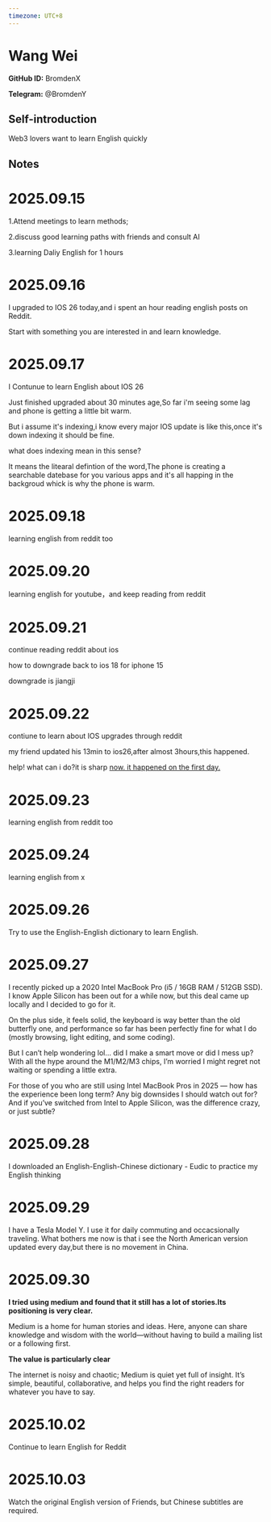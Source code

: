 ```yaml
---
timezone: UTC+8
---
```


# Wang Wei

**GitHub ID:** BromdenX

**Telegram:** @BromdenY

## Self-introduction

Web3 lovers want to learn English quickly

## Notes
<!-- Content_START -->
# 2025.09.15
<!-- DAILY_CHECKIN_2025-09-15_START -->
1.Attend meetings to learn methods;

2.discuss good learning paths with friends and consult AI

3.learning Daliy English for 1 hours
<!-- DAILY_CHECKIN_2025-09-15_END -->


# 2025.09.16
<!-- DAILY_CHECKIN_2025-09-16_START -->
I upgraded to IOS 26 today,and i spent an hour reading english posts on Reddit.

Start with something you are interested in and learn knowledge.
<!-- DAILY_CHECKIN_2025-09-16_END -->


# 2025.09.17
<!-- DAILY_CHECKIN_2025-09-17_START -->
I Contunue to learn English about IOS 26

Just finished upgraded about 30 minutes age,So far i'm seeing some lag and phone is getting a little bit warm.

But i assume it's indexing,i know every major IOS update is like this,once it's down indexing it should be fine.

what does indexing mean in this sense?

It means the litearal defintion of the word,The phone is creating a searchable datebase for you various apps and it's all happing in the backgroud whick is why the phone is warm.
<!-- DAILY_CHECKIN_2025-09-17_END -->


# 2025.09.18
<!-- DAILY_CHECKIN_2025-09-18_START -->
learning english from reddit too
<!-- DAILY_CHECKIN_2025-09-18_END -->


# 2025.09.20
<!-- DAILY_CHECKIN_2025-09-20_START -->
learning english for youtube，and keep reading from reddit
<!-- DAILY_CHECKIN_2025-09-20_END -->


# 2025.09.21
<!-- DAILY_CHECKIN_2025-09-21_START -->
continue reading reddit about ios

how to downgrade back to ios 18 for iphone 15

downgrade is jiangji
<!-- DAILY_CHECKIN_2025-09-21_END -->


# 2025.09.22
<!-- DAILY_CHECKIN_2025-09-22_START -->
contiune to learn about IOS upgrades through reddit

my friend updated his 13min to ios26,after almost 3hours,this happened.

help! what can i do?it is sharp [now. it happened on the first day.](http://now.it)
<!-- DAILY_CHECKIN_2025-09-22_END -->


# 2025.09.23
<!-- DAILY_CHECKIN_2025-09-23_START -->
learning english from reddit too
<!-- DAILY_CHECKIN_2025-09-23_END -->


# 2025.09.24
<!-- DAILY_CHECKIN_2025-09-24_START -->
learning english from x
<!-- DAILY_CHECKIN_2025-09-24_END -->


# 2025.09.26
<!-- DAILY_CHECKIN_2025-09-26_START -->
Try to use the English-English dictionary to learn English.
<!-- DAILY_CHECKIN_2025-09-26_END -->


# 2025.09.27
<!-- DAILY_CHECKIN_2025-09-27_START -->
I recently picked up a 2020 Intel MacBook Pro (i5 / 16GB RAM / 512GB SSD). I know Apple Silicon has been out for a while now, but this deal came up locally and I decided to go for it.

On the plus side, it feels solid, the keyboard is way better than the old butterfly one, and performance so far has been perfectly fine for what I do (mostly browsing, light editing, and some coding).

But I can’t help wondering lol… did I make a smart move or did I mess up? With all the hype around the M1/M2/M3 chips, I’m worried I might regret not waiting or spending a little extra.

For those of you who are still using Intel MacBook Pros in 2025 — how has the experience been long term? Any big downsides I should watch out for? And if you’ve switched from Intel to Apple Silicon, was the difference crazy, or just subtle?
<!-- DAILY_CHECKIN_2025-09-27_END -->


# 2025.09.28
<!-- DAILY_CHECKIN_2025-09-28_START -->
I downloaded an English-English-Chinese dictionary - Eudic to practice my English thinking
<!-- DAILY_CHECKIN_2025-09-28_END -->


# 2025.09.29
<!-- DAILY_CHECKIN_2025-09-29_START -->
I have a Tesla Model Y. I use it for daily commuting and occacsionally traveling. What bothers me now is that i see the North American version updated every day,but there is no movement in China.
<!-- DAILY_CHECKIN_2025-09-29_END -->


# 2025.09.30
<!-- DAILY_CHECKIN_2025-09-30_START -->
**I tried using medium and found that it still has a lot of stories.Its positioning is very clear.**

Medium is a home for human stories and ideas. Here, anyone can share knowledge and wisdom with the world—without having to build a mailing list or a following first.

**The value is particularly clear**

The internet is noisy and chaotic; Medium is quiet yet full of insight. It’s simple, beautiful, collaborative, and helps you find the right readers for whatever you have to say.
<!-- DAILY_CHECKIN_2025-09-30_END -->


# 2025.10.02
<!-- DAILY_CHECKIN_2025-10-02_START -->
Continue to learn English for Reddit
<!-- DAILY_CHECKIN_2025-10-02_END -->


# 2025.10.03
<!-- DAILY_CHECKIN_2025-10-03_START -->
Watch the original English version of Friends, but Chinese subtitles are required.
<!-- DAILY_CHECKIN_2025-10-03_END -->
<!-- Content_END -->
